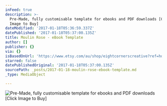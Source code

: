 ```yaml
---
inFeed: true
description: >-
  Pre-Made, fully customisable template for ebooks and PDF downloads [Click
  Image to Buy]
dateModified: '2017-01-18T05:36:59.337Z'
datePublished: '2017-01-18T05:37:00.135Z'
title: Moulin Rose - eBook Template
author: []
publisher: {}
via: {}
isBasedOnUrl: 'https://www.etsy.com/au/shop/eightcornerscreative?ref=hdr_shop_menu'
starred: false
datePublishedOriginal: '2017-01-18T05:37:00.135Z'
sourcePath: _posts/2017-01-18-moulin-rose-ebook-template.md
_type: MediaObject

---
```

![Pre-Made, fully customisable template for ebooks and PDF downloads [Click Image to Buy]](https://the-grid-user-content.s3-us-west-2.amazonaws.com/0bc48d1d-6f2d-4f6e-bb7f-0b901eafa321.png)